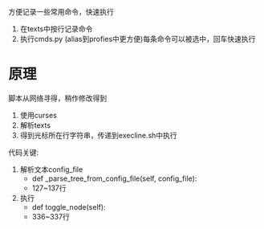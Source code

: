 方便记录一些常用命令，快速执行

1. 在texts中按行记录命令
2. 执行cmds.py (alias到profies中更方便)每条命令可以被选中，回车快速执行

# 原理
脚本从网络寻得，稍作修改得到

1. 使用curses
2. 解析texts
3. 得到光标所在行字符串，传递到execline.sh中执行

代码关键: 
1. 解析文本config_file
   - def _parse_tree_from_config_file(self, config_file):
   - 127~137行
2. 执行
   - def toggle_node(self):
   - 336~337行

